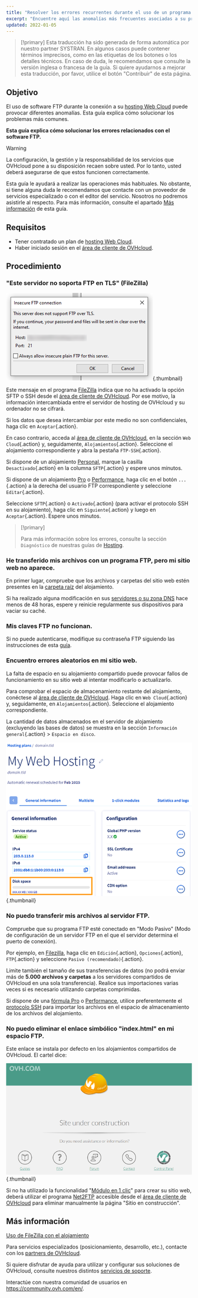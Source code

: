 ```yaml
---
title: "Resolver los errores recurrentes durante el uso de un programa FTP"
excerpt: "Encuentre aquí las anomalías más frecuentes asociadas a su programa FTP"
updated: 2022-01-05
---
```


> [!primary]
> Esta traducción ha sido generada de forma automática por nuestro partner SYSTRAN. En algunos casos puede contener términos imprecisos, como en las etiquetas de los botones o los detalles técnicos. En caso de duda, le recomendamos que consulte la versión inglesa o francesa de la guía. Si quiere ayudarnos a mejorar esta traducción, por favor, utilice el botón "Contribuir" de esta página.
>

## Objetivo

El uso de software FTP durante la conexión a su [hosting Web Cloud](/links/web/hosting) puede provocar diferentes anomalías. Esta guía explica cómo solucionar los problemas más comunes.

**Esta guía explica cómo solucionar los errores relacionados con el software FTP.**

> [!warning]
>
> La configuración, la gestión y la responsabilidad de los servicios que OVHcloud pone a su disposición recaen sobre usted. Por lo tanto, usted deberá asegurarse de que estos funcionen correctamente.
>
> Esta guía le ayudará a realizar las operaciones más habituales. No obstante, si tiene alguna duda le recomendamos que contacte con un proveedor de servicios especializado o con el editor del servicio. Nosotros no podremos asistirle al respecto. Para más información, consulte el apartado [Más información](#go-further) de esta guía.
>

## Requisitos

- Tener contratado un plan de [hosting Web Cloud](/links/web/hosting).
- Haber iniciado sesión en el [área de cliente de OVHcloud](/links/manager).

## Procedimiento

### "Este servidor no soporta FTP en TLS" (FileZilla)

![doesnt-support-ftp-on-tls](images/doesnt-support-ftp-on-tls.png){.thumbnail}

Este mensaje en el programa [FileZilla](/pages/web_cloud/web_hosting/ftp_filezilla_user_guide) indica que no ha activado la opción SFTP o SSH desde el [área de cliente de OVHcloud](/links/manager). Por ese motivo, la información intercambiada entre el servidor de hosting de OVHcloud y su ordenador no se cifrará.

Si los datos que desea intercambiar por este medio no son confidenciales, haga clic en `Aceptar`{.action}.

En caso contrario, acceda al [área de cliente de OVHcloud](/links/manager), en la sección `Web Cloud`{.action} y, seguidamente, `Alojamientos`{.action}. Seleccione el alojamiento correspondiente y abra la pestaña `FTP-SSH`{.action}.

Si dispone de un alojamiento [Personal](/links/web/hosting-personal-offer), marque la casilla `Desactivado`{.action} en la columna `SFTP`{.action} y espere unos minutos.

Si dispone de un alojamiento [Pro](/links/web/hosting-professional-offer) o [Performance](https://www.ovhcloud.com/es-es/web-hosting/performance-offer/), haga clic en el botón `...`{.action} a la derecha del usuario FTP correspondiente y seleccione `Editar`{.action}.

Seleccione `SFTP`{.action} o `Activado`{.action} (para activar el protocolo SSH en su alojamiento), haga clic en `Siguiente`{.action} y luego en `Aceptar`{.action}. Espere unos minutos.

> [!primary]
>
> Para más información sobre los errores, consulte la sección `Diagnóstico` de nuestras guías de [Hosting](/products/web-cloud-hosting).
>

### He transferido mis archivos con un programa FTP, pero mi sitio web no aparece.

En primer lugar, compruebe que los archivos y carpetas del sitio web estén presentes en la [carpeta raíz](/pages/web_cloud/web_hosting/hosting_how_to_get_my_website_online#23-cargar-los-archivos-en-el-espacio-de-almacenamiento) del alojamiento.

Si ha realizado alguna modificación en sus [servidores o su zona DNS](/pages/web_cloud/domains/dns_zone_edit#entender-el-concepto-de-dns) hace menos de 48 horas, espere y reinicie regularmente sus dispositivos para vaciar su caché.

### Mis claves FTP no funcionan.

Si no puede autenticarse, modifique su contraseña FTP siguiendo las instrucciones de esta [guía](/pages/web_cloud/web_hosting/ftp_change_password).

### Encuentro errores aleatorios en mi sitio web.

La falta de espacio en su alojamiento compartido puede provocar fallos de funcionamiento en su sitio web al intentar modificarlo o actualizarlo.

Para comprobar el espacio de almacenamiento restante del alojamiento, conéctese al [área de cliente de OVHcloud](/links/manager). Haga clic en `Web Cloud`{.action} y, seguidamente, en `Alojamientos`{.action}. Seleccione el alojamiento correspondiente.

La cantidad de datos almacenados en el servidor de alojamiento (excluyendo las bases de datos) se muestra en la sección `Información general`{.action} > `Espacio en disco`.

![disk_space](images/find-disk-space.png){.thumbnail}

### No puedo transferir mis archivos al servidor FTP.

Compruebe que su programa FTP esté conectado en "Modo Pasivo" (Modo de configuración de un servidor FTP en el que el servidor determina el puerto de conexión).

Por ejemplo, en [Filezilla](/pages/web_cloud/web_hosting/ftp_filezilla_user_guide), haga clic en `Edición`{.action}, `Opciones`{.action}, `FTP`{.action} y seleccione `Pasivo (recomendado)`{.action}.

Limite también el tamaño de sus transferencias de datos (no podrá enviar más de **5.000 archivos y carpetas** a los servidores compartidos de OVHcloud en una sola transferencia). Realice sus importaciones varias veces si es necesario utilizando carpetas comprimidas.

Si dispone de una [fórmula Pro](/links/web/hosting-professional-offer) o [Performance](https://www.ovhcloud.com/es-es/web-hosting/performance-offer/), utilice preferentemente el [protocolo SSH](/pages/web_cloud/web_hosting/ssh_on_webhosting) para importar los archivos en el espacio de almacenamiento de los archivos del alojamiento.

### No puedo eliminar el enlace simbólico "index.html" en mi espacio FTP.

Este enlace se instala por defecto en los alojamientos compartidos de OVHcloud. El cartel dice:

![site-under-construction](images/site-under-construction.png){.thumbnail}

Si no ha utilizado la funcionalidad "[Módulo en 1 clic](/pages/web_cloud/web_hosting/cms_install_1_click_modules)" para crear su sitio web, deberá utilizar el programa [Net2FTP](/pages/web_cloud/web_hosting/ftp_connection#21-conexion-mediante-un-explorador-ftp) accesible desde el [área de cliente de OVHcloud](/links/manager) para eliminar manualmente la página "Sitio en construcción".

## Más información <a name="go-further"></a>

[Uso de FileZilla con el alojamiento](/pages/web_cloud/web_hosting/ftp_filezilla_user_guide)

Para servicios especializados (posicionamiento, desarrollo, etc.), contacte con los [partners de OVHcloud](/links/partner).

Si quiere disfrutar de ayuda para utilizar y configurar sus soluciones de OVHcloud, consulte nuestros distintos [servicios de soporte](/links/support).

Interactúe con nuestra comunidad de usuarios en <https://community.ovh.com/en/>.